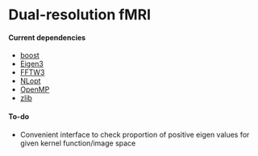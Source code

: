 
# Dual-resolution fMRI

#### Current dependencies
 - [boost](https://www.boost.org/)
 - [Eigen3](http://eigen.tuxfamily.org/index.php?title=Main_Page)
 - [FFTW3](http://www.fftw.org/)
 - [NLopt](https://nlopt.readthedocs.io/en/latest/)
 - [OpenMP](https://www.openmp.org/)
 - [zlib](https://www.zlib.net/)
 
 
#### To-do
 - Convenient interface to check proportion of positive eigen values
   for given kernel function/image space
